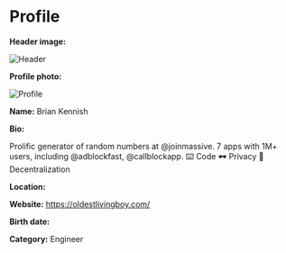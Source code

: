 # Profile

**Header image:**

![Header](header.png)

**Profile photo:**

![Profile](profile.png)

**Name:** Brian Kennish

**Bio:**

Prolific generator of random numbers at @joinmassive. 7 apps with 1M+ users, including @adblockfast,
@callblockapp. ⌨️ Code 🕶️ Privacy 🏴 Decentralization

**Location:**

**Website:** https://oldestlivingboy.com/

**Birth date:**

**Category:** Engineer
